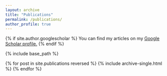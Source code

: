 ```yaml
---
layout: archive
title: "Publications"
permalink: /publications/
author_profile: true
---
```


{% if site.author.googlescholar %}
  You can find my articles on my <u><a href="{{site.author.googlescholar}}">Google Scholar profile</a>.</u>
{% endif %}

{% include base_path %}

{% for post in site.publications reversed %}
  {% include archive-single.html %}
{% endfor %}
